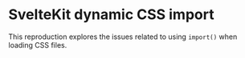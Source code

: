 # SvelteKit dynamic CSS import

This reproduction explores the issues related to using `import()` when loading
CSS files.
